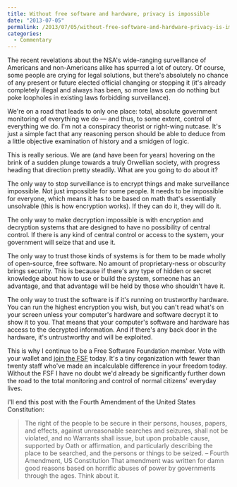 ```yaml
---
title: Without free software and hardware, privacy is impossible
date: "2013-07-05"
permalink: /2013/07/05/without-free-software-and-hardware-privacy-is-impossible/
categories:
  - Commentary
---
```

The recent revelations about the NSA's wide-ranging surveillance of Americans and non-Americans alike has spurred a lot of outcry. Of course, some people are crying for legal solutions, but there's absolutely no chance of any present or future elected official changing or stopping it (it's already completely illegal and always has been, so more laws can do nothing but poke loopholes in existing laws forbidding surveillance).

We're on a road that leads to only one place: total, absolute government monitoring of everything we do &#8212; and thus, to some extent, control of everything we do. I'm not a conspiracy theorist or right-wing nutcase. It's just a simple fact that any reasoning person should be able to deduce from a little objective examination of history and a smidgen of logic.

This is really serious. We are (and have been for years) hovering on the brink of a sudden plunge towards a truly Orwellian society, with progress heading that direction pretty steadily. What are you going to do about it?

The only way to stop surveillance is to encrypt things and make surveillance impossible. Not just impossible for some people. It needs to be impossible for everyone, which means it has to be based on math that's essentially unsolvable (this is how encryption works). If they can do it, they will do it.

The only way to make decryption impossible is with encryption and decryption systems that are designed to have no possibility of central control. If there is any kind of central control or access to the system, your government will seize that and use it.

The only way to trust those kinds of systems is for them to be made wholly of open-source, free software. No amount of proprietary-ness or obscurity brings security. This is because if there's any type of hidden or secret knowledge about how to use or build the system, someone has an advantage, and that advantage will be held by those who shouldn't have it.

The only way to trust the software is if it's running on trustworthy hardware. You can run the highest encryption you wish, but you can't read what's on your screen unless your computer's hardware and software decrypt it to show it to you. That means that your computer's software and hardware has access to the decrypted information. And if there's any back door in the hardware, it's untrustworthy and will be exploited.

This is why I continue to be a Free Software Foundation member. Vote with your wallet and [join the FSF][1] today. It's a tiny organization with fewer than twenty staff who've made an incalculable difference in your freedom today. Without the FSF I have no doubt we'd already be significantly further down the road to the total monitoring and control of normal citizens' everyday lives.

I'll end this post with the Fourth Amendment of the United States Constitution:

> The right of the people to be secure in their persons, houses, papers, and effects, against unreasonable searches and seizures, shall not be violated, and no Warrants shall issue, but upon probable cause, supported by Oath or affirmation, and particularly describing the place to be searched, and the persons or things to be seized. &#8211; Fourth Amendment, US Constitution
That amendment was written for damn good reasons based on horrific abuses of power by governments through the ages. Think about it.

 [1]: http://www.fsf.org/
